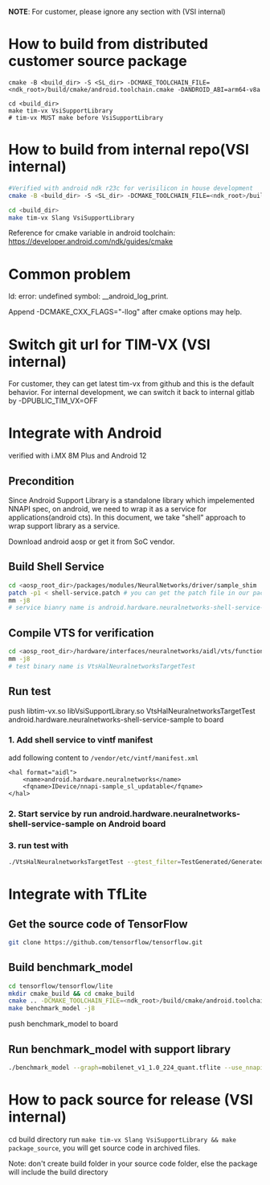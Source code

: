 **NOTE**: For customer, please ignore any section with (VSI internal)
# How to build from distributed customer source package
```
cmake -B <build_dir> -S <SL_dir> -DCMAKE_TOOLCHAIN_FILE=<ndk_root>/build/cmake/android.toolchain.cmake -DANDROID_ABI=arm64-v8a

cd <build_dir>
make tim-vx VsiSupportLibrary
# tim-vx MUST make before VsiSupportLibrary
```
# How to build from internal repo(VSI internal)

```bash
#Verified with android ndk r23c for verisilicon in house development
cmake -B <build_dir> -S <SL_dir> -DCMAKE_TOOLCHAIN_FILE=<ndk_root>/build/cmake/android.toolchain.cmake -DANDROID_ABI=arm64-v8a -DSLANG_TARGET_PID=<PID> -DSL_DIST_BUILD=OFF

cd <build_dir>
make tim-vx Slang VsiSupportLibrary
```
Reference for cmake variable in android toolchain: https://developer.android.com/ndk/guides/cmake
# Common problem
ld: error: undefined symbol: __android_log_print.

Append -DCMAKE_CXX_FLAGS="-llog" after cmake options may help.

# Switch git url for TIM-VX (VSI internal)
For customer, they can get latest tim-vx from github and this is the default behavior. For internal development, we can switch it back to internal gitlab by
    -DPUBLIC_TIM_VX=OFF

# Integrate with Android
verified with i.MX 8M Plus and Android 12

## Precondition

Since Android Support Library is a standalone library which impelemented NNAPI spec, on android, we need to
wrap it as a service for applications(android cts). In this document, we take "shell" approach to wrap support library
as a service.

Download android aosp or get it from SoC vendor.

## Build Shell Service
```sh
cd <aosp_root_dir>/packages/modules/NeuralNetworks/driver/sample_shim
patch -p1 < shell-service.patch # you can get the patch file in our package
mm -j8
# service bianry name is android.hardware.neuralnetworks-shell-service-sample
```


## Compile VTS for verification
```sh
cd <aosp_root_dir>/hardware/interfaces/neuralnetworks/aidl/vts/functional
mm -j8
# test binary name is VtsHalNeuralnetworksTargetTest
```

## Run test

push libtim-vx.so libVsiSupportLibrary.so VtsHalNeuralnetworksTargetTest android.hardware.neuralnetworks-shell-service-sample to board
### 1. Add shell service to vintf manifest
add following content to `/vendor/etc/vintf/manifest.xml`
```
<hal format="aidl">
    <name>android.hardware.neuralnetworks</name>
    <fqname>IDevice/nnapi-sample_sl_updatable</fqname>
</hal>
```

### 2. Start service by run android.hardware.neuralnetworks-shell-service-sample on Android board
### 3. run test with
```sh
./VtsHalNeuralnetworksTargetTest --gtest_filter=TestGenerated/GeneratedTest.Test/android_hardware_neuralnetworks_IDevice_nnapi_sample_sl_updatable_reshape
```
# Integrate with TfLite
## Get the source code of TensorFlow
```sh
git clone https://github.com/tensorflow/tensorflow.git
```
## Build benchmark_model
```sh
cd tensorflow/tensorflow/lite
mkdir cmake_build && cd cmake_build
cmake .. -DCMAKE_TOOLCHAIN_FILE=<ndk_root>/build/cmake/android.toolchain.cmake -DANDROID_ABI=arm64-v8a
make benchmark_model -j8
```
push benchmark_model to board
## Run benchmark_model with support library
```sh
./benchmark_model --graph=mobilenet_v1_1.0_224_quant.tflite --use_nnapi=true --nnapi_support_library_path=/vendor/lib64/libVsiSupportLibrary.so --nnapi_accelerator_name=vsi-device-0
```
# How to pack source for release (VSI internal)
cd build directory
run `make tim-vx Slang VsiSupportLibrary && make package_source`, you will get source code in archived files.

Note: don't create build folder in your source code folder, else the package will include the build directory
